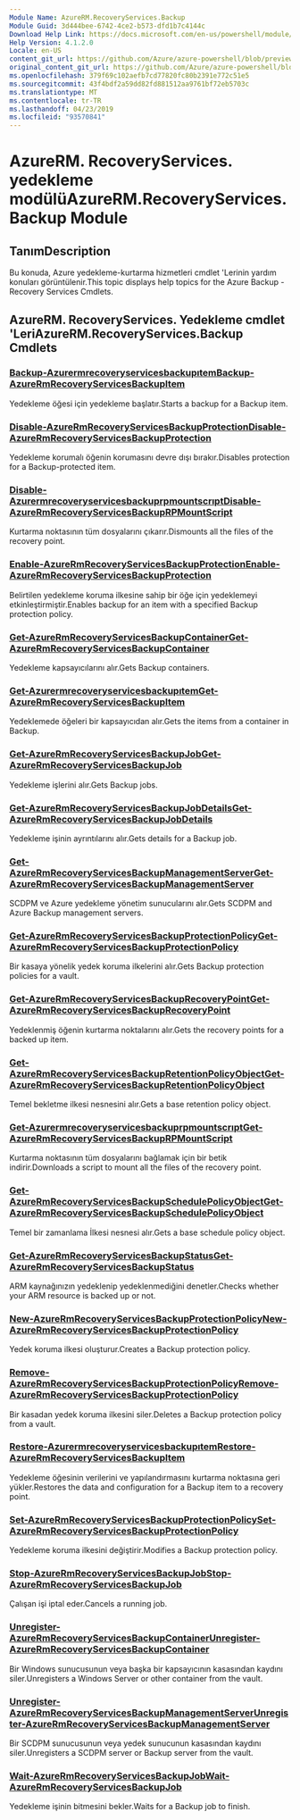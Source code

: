 ```yaml
---
Module Name: AzureRM.RecoveryServices.Backup
Module Guid: 3d444bee-6742-4ce2-b573-dfd1b7c4144c
Download Help Link: https://docs.microsoft.com/en-us/powershell/module/azurerm.recoveryservices.backup
Help Version: 4.1.2.0
Locale: en-US
content_git_url: https://github.com/Azure/azure-powershell/blob/preview/src/ResourceManager/RecoveryServices/Commands.RecoveryServices.Backup/help/AzureRM.RecoveryServices.Backup.md
original_content_git_url: https://github.com/Azure/azure-powershell/blob/preview/src/ResourceManager/RecoveryServices/Commands.RecoveryServices.Backup/help/AzureRM.RecoveryServices.Backup.md
ms.openlocfilehash: 379f69c102aefb7cd77820fc80b2391e772c51e5
ms.sourcegitcommit: 43f4bdf2a59dd82fd881512aa9761bf72eb5703c
ms.translationtype: MT
ms.contentlocale: tr-TR
ms.lasthandoff: 04/23/2019
ms.locfileid: "93570841"
---
```

# <span data-ttu-id="bdfc3-101">AzureRM. RecoveryServices. yedekleme modülü</span><span class="sxs-lookup"><span data-stu-id="bdfc3-101">AzureRM.RecoveryServices.Backup Module</span></span>
## <span data-ttu-id="bdfc3-102">Tanım</span><span class="sxs-lookup"><span data-stu-id="bdfc3-102">Description</span></span>
<span data-ttu-id="bdfc3-103">Bu konuda, Azure yedekleme-kurtarma hizmetleri cmdlet 'Lerinin yardım konuları görüntülenir.</span><span class="sxs-lookup"><span data-stu-id="bdfc3-103">This topic displays help topics for the Azure Backup - Recovery Services Cmdlets.</span></span>

## <span data-ttu-id="bdfc3-104">AzureRM. RecoveryServices. Yedekleme cmdlet 'Leri</span><span class="sxs-lookup"><span data-stu-id="bdfc3-104">AzureRM.RecoveryServices.Backup Cmdlets</span></span>
### [<span data-ttu-id="bdfc3-105">Backup-Azurermrecoveryservicesbackupıtem</span><span class="sxs-lookup"><span data-stu-id="bdfc3-105">Backup-AzureRmRecoveryServicesBackupItem</span></span>](Backup-AzureRmRecoveryServicesBackupItem.md)
<span data-ttu-id="bdfc3-106">Yedekleme öğesi için yedekleme başlatır.</span><span class="sxs-lookup"><span data-stu-id="bdfc3-106">Starts a backup for a Backup item.</span></span>

### [<span data-ttu-id="bdfc3-107">Disable-AzureRmRecoveryServicesBackupProtection</span><span class="sxs-lookup"><span data-stu-id="bdfc3-107">Disable-AzureRmRecoveryServicesBackupProtection</span></span>](Disable-AzureRmRecoveryServicesBackupProtection.md)
<span data-ttu-id="bdfc3-108">Yedekleme korumalı öğenin korumasını devre dışı bırakır.</span><span class="sxs-lookup"><span data-stu-id="bdfc3-108">Disables protection for a Backup-protected item.</span></span>

### [<span data-ttu-id="bdfc3-109">Disable-Azurermrecoveryservicesbackuprpmountscrıpt</span><span class="sxs-lookup"><span data-stu-id="bdfc3-109">Disable-AzureRmRecoveryServicesBackupRPMountScript</span></span>](Disable-AzureRmRecoveryServicesBackupRPMountScript.md)
<span data-ttu-id="bdfc3-110">Kurtarma noktasının tüm dosyalarını çıkarır.</span><span class="sxs-lookup"><span data-stu-id="bdfc3-110">Dismounts all the files of the recovery point.</span></span>

### [<span data-ttu-id="bdfc3-111">Enable-AzureRmRecoveryServicesBackupProtection</span><span class="sxs-lookup"><span data-stu-id="bdfc3-111">Enable-AzureRmRecoveryServicesBackupProtection</span></span>](Enable-AzureRmRecoveryServicesBackupProtection.md)
<span data-ttu-id="bdfc3-112">Belirtilen yedekleme koruma ilkesine sahip bir öğe için yedeklemeyi etkinleştirmiştir.</span><span class="sxs-lookup"><span data-stu-id="bdfc3-112">Enables backup for an item with a specified Backup protection policy.</span></span>

### [<span data-ttu-id="bdfc3-113">Get-AzureRmRecoveryServicesBackupContainer</span><span class="sxs-lookup"><span data-stu-id="bdfc3-113">Get-AzureRmRecoveryServicesBackupContainer</span></span>](Get-AzureRmRecoveryServicesBackupContainer.md)
<span data-ttu-id="bdfc3-114">Yedekleme kapsayıcılarını alır.</span><span class="sxs-lookup"><span data-stu-id="bdfc3-114">Gets Backup containers.</span></span>

### [<span data-ttu-id="bdfc3-115">Get-Azurermrecoveryservicesbackupıtem</span><span class="sxs-lookup"><span data-stu-id="bdfc3-115">Get-AzureRmRecoveryServicesBackupItem</span></span>](Get-AzureRmRecoveryServicesBackupItem.md)
<span data-ttu-id="bdfc3-116">Yedeklemede öğeleri bir kapsayıcıdan alır.</span><span class="sxs-lookup"><span data-stu-id="bdfc3-116">Gets the items from a container in Backup.</span></span>

### [<span data-ttu-id="bdfc3-117">Get-AzureRmRecoveryServicesBackupJob</span><span class="sxs-lookup"><span data-stu-id="bdfc3-117">Get-AzureRmRecoveryServicesBackupJob</span></span>](Get-AzureRmRecoveryServicesBackupJob.md)
<span data-ttu-id="bdfc3-118">Yedekleme işlerini alır.</span><span class="sxs-lookup"><span data-stu-id="bdfc3-118">Gets Backup jobs.</span></span>

### [<span data-ttu-id="bdfc3-119">Get-AzureRmRecoveryServicesBackupJobDetails</span><span class="sxs-lookup"><span data-stu-id="bdfc3-119">Get-AzureRmRecoveryServicesBackupJobDetails</span></span>](Get-AzureRmRecoveryServicesBackupJobDetails.md)
<span data-ttu-id="bdfc3-120">Yedekleme işinin ayrıntılarını alır.</span><span class="sxs-lookup"><span data-stu-id="bdfc3-120">Gets details for a Backup job.</span></span>

### [<span data-ttu-id="bdfc3-121">Get-AzureRmRecoveryServicesBackupManagementServer</span><span class="sxs-lookup"><span data-stu-id="bdfc3-121">Get-AzureRmRecoveryServicesBackupManagementServer</span></span>](Get-AzureRmRecoveryServicesBackupManagementServer.md)
<span data-ttu-id="bdfc3-122">SCDPM ve Azure yedekleme yönetim sunucularını alır.</span><span class="sxs-lookup"><span data-stu-id="bdfc3-122">Gets SCDPM and Azure Backup management servers.</span></span>

### [<span data-ttu-id="bdfc3-123">Get-AzureRmRecoveryServicesBackupProtectionPolicy</span><span class="sxs-lookup"><span data-stu-id="bdfc3-123">Get-AzureRmRecoveryServicesBackupProtectionPolicy</span></span>](Get-AzureRmRecoveryServicesBackupProtectionPolicy.md)
<span data-ttu-id="bdfc3-124">Bir kasaya yönelik yedek koruma ilkelerini alır.</span><span class="sxs-lookup"><span data-stu-id="bdfc3-124">Gets Backup protection policies for a vault.</span></span>

### [<span data-ttu-id="bdfc3-125">Get-AzureRmRecoveryServicesBackupRecoveryPoint</span><span class="sxs-lookup"><span data-stu-id="bdfc3-125">Get-AzureRmRecoveryServicesBackupRecoveryPoint</span></span>](Get-AzureRmRecoveryServicesBackupRecoveryPoint.md)
<span data-ttu-id="bdfc3-126">Yedeklenmiş öğenin kurtarma noktalarını alır.</span><span class="sxs-lookup"><span data-stu-id="bdfc3-126">Gets the recovery points for a backed up item.</span></span>

### [<span data-ttu-id="bdfc3-127">Get-AzureRmRecoveryServicesBackupRetentionPolicyObject</span><span class="sxs-lookup"><span data-stu-id="bdfc3-127">Get-AzureRmRecoveryServicesBackupRetentionPolicyObject</span></span>](Get-AzureRmRecoveryServicesBackupRetentionPolicyObject.md)
<span data-ttu-id="bdfc3-128">Temel bekletme ilkesi nesnesini alır.</span><span class="sxs-lookup"><span data-stu-id="bdfc3-128">Gets a base retention policy object.</span></span>

### [<span data-ttu-id="bdfc3-129">Get-Azurermrecoveryservicesbackuprpmountscrıpt</span><span class="sxs-lookup"><span data-stu-id="bdfc3-129">Get-AzureRmRecoveryServicesBackupRPMountScript</span></span>](Get-AzureRmRecoveryServicesBackupRPMountScript.md)
<span data-ttu-id="bdfc3-130">Kurtarma noktasının tüm dosyalarını bağlamak için bir betik indirir.</span><span class="sxs-lookup"><span data-stu-id="bdfc3-130">Downloads a script to mount all the files of the recovery point.</span></span>

### [<span data-ttu-id="bdfc3-131">Get-AzureRmRecoveryServicesBackupSchedulePolicyObject</span><span class="sxs-lookup"><span data-stu-id="bdfc3-131">Get-AzureRmRecoveryServicesBackupSchedulePolicyObject</span></span>](Get-AzureRmRecoveryServicesBackupSchedulePolicyObject.md)
<span data-ttu-id="bdfc3-132">Temel bir zamanlama İlkesi nesnesi alır.</span><span class="sxs-lookup"><span data-stu-id="bdfc3-132">Gets a base schedule policy object.</span></span>

### [<span data-ttu-id="bdfc3-133">Get-AzureRmRecoveryServicesBackupStatus</span><span class="sxs-lookup"><span data-stu-id="bdfc3-133">Get-AzureRmRecoveryServicesBackupStatus</span></span>](Get-AzureRmRecoveryServicesBackupStatus.md)
<span data-ttu-id="bdfc3-134">ARM kaynağınızın yedeklenip yedeklenmediğini denetler.</span><span class="sxs-lookup"><span data-stu-id="bdfc3-134">Checks whether your ARM resource is backed up or not.</span></span>

### [<span data-ttu-id="bdfc3-135">New-AzureRmRecoveryServicesBackupProtectionPolicy</span><span class="sxs-lookup"><span data-stu-id="bdfc3-135">New-AzureRmRecoveryServicesBackupProtectionPolicy</span></span>](New-AzureRmRecoveryServicesBackupProtectionPolicy.md)
<span data-ttu-id="bdfc3-136">Yedek koruma ilkesi oluşturur.</span><span class="sxs-lookup"><span data-stu-id="bdfc3-136">Creates a Backup protection policy.</span></span>

### [<span data-ttu-id="bdfc3-137">Remove-AzureRmRecoveryServicesBackupProtectionPolicy</span><span class="sxs-lookup"><span data-stu-id="bdfc3-137">Remove-AzureRmRecoveryServicesBackupProtectionPolicy</span></span>](Remove-AzureRmRecoveryServicesBackupProtectionPolicy.md)
<span data-ttu-id="bdfc3-138">Bir kasadan yedek koruma ilkesini siler.</span><span class="sxs-lookup"><span data-stu-id="bdfc3-138">Deletes a Backup protection policy from a vault.</span></span>

### [<span data-ttu-id="bdfc3-139">Restore-Azurermrecoveryservicesbackupıtem</span><span class="sxs-lookup"><span data-stu-id="bdfc3-139">Restore-AzureRmRecoveryServicesBackupItem</span></span>](Restore-AzureRmRecoveryServicesBackupItem.md)
<span data-ttu-id="bdfc3-140">Yedekleme öğesinin verilerini ve yapılandırmasını kurtarma noktasına geri yükler.</span><span class="sxs-lookup"><span data-stu-id="bdfc3-140">Restores the data and configuration for a Backup item to a recovery point.</span></span>

### [<span data-ttu-id="bdfc3-141">Set-AzureRmRecoveryServicesBackupProtectionPolicy</span><span class="sxs-lookup"><span data-stu-id="bdfc3-141">Set-AzureRmRecoveryServicesBackupProtectionPolicy</span></span>](Set-AzureRmRecoveryServicesBackupProtectionPolicy.md)
<span data-ttu-id="bdfc3-142">Yedekleme koruma ilkesini değiştirir.</span><span class="sxs-lookup"><span data-stu-id="bdfc3-142">Modifies a Backup protection policy.</span></span>

### [<span data-ttu-id="bdfc3-143">Stop-AzureRmRecoveryServicesBackupJob</span><span class="sxs-lookup"><span data-stu-id="bdfc3-143">Stop-AzureRmRecoveryServicesBackupJob</span></span>](Stop-AzureRmRecoveryServicesBackupJob.md)
<span data-ttu-id="bdfc3-144">Çalışan işi iptal eder.</span><span class="sxs-lookup"><span data-stu-id="bdfc3-144">Cancels a running job.</span></span>

### [<span data-ttu-id="bdfc3-145">Unregister-AzureRmRecoveryServicesBackupContainer</span><span class="sxs-lookup"><span data-stu-id="bdfc3-145">Unregister-AzureRmRecoveryServicesBackupContainer</span></span>](Unregister-AzureRmRecoveryServicesBackupContainer.md)
<span data-ttu-id="bdfc3-146">Bir Windows sunucusunun veya başka bir kapsayıcının kasasından kaydını siler.</span><span class="sxs-lookup"><span data-stu-id="bdfc3-146">Unregisters a Windows Server or other container from the vault.</span></span>

### [<span data-ttu-id="bdfc3-147">Unregister-AzureRmRecoveryServicesBackupManagementServer</span><span class="sxs-lookup"><span data-stu-id="bdfc3-147">Unregister-AzureRmRecoveryServicesBackupManagementServer</span></span>](Unregister-AzureRmRecoveryServicesBackupManagementServer.md)
<span data-ttu-id="bdfc3-148">Bir SCDPM sunucusunun veya yedek sunucunun kasasından kaydını siler.</span><span class="sxs-lookup"><span data-stu-id="bdfc3-148">Unregisters a SCDPM server or Backup server from the vault.</span></span>

### [<span data-ttu-id="bdfc3-149">Wait-AzureRmRecoveryServicesBackupJob</span><span class="sxs-lookup"><span data-stu-id="bdfc3-149">Wait-AzureRmRecoveryServicesBackupJob</span></span>](Wait-AzureRmRecoveryServicesBackupJob.md)
<span data-ttu-id="bdfc3-150">Yedekleme işinin bitmesini bekler.</span><span class="sxs-lookup"><span data-stu-id="bdfc3-150">Waits for a Backup job to finish.</span></span>

